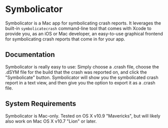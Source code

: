 Symbolicator
============

Symbolicator is a Mac app for symbolicating crash reports. It leverages the built-in ```symbolicatecrash``` command-line tool that comes with Xcode to provide you, as an iOS or Mac developer, an easy-to-use graphical frontend for symbolicating crash reports that come in for your app.

Documentation
--------------

Symbolicator is really easy to use: Simply choose a .crash file, choose the .dSYM file for the build that the crash was reported on, and click the "Symbolicate" button. Symbolicator will show you the symbolicated crash report in a text view, and then give you the option to export it as a .crash file.


System Requirements
--------------------

Symbolicator is Mac-only. Tested on OS X v10.9 "Mavericks", but will likely also work on Mac OS X v10.7 "Lion" or later.
